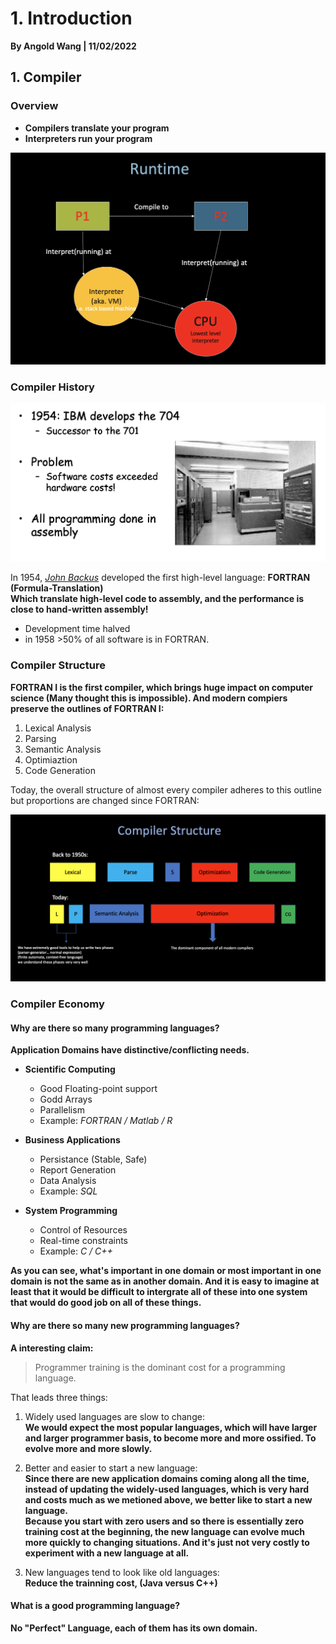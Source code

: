 # 1. Introduction

**By Angold Wang | 11/02/2022**

## 1. Compiler

### Overview

* **Compilers translate your program**
* **Interpreters run your program**

![runtime](Sources/runtime.png)


### Compiler History

![hist](Sources/hist.png)

In 1954, *[John Backus](https://en.wikipedia.org/wiki/John_Backus)* developed the first high-level language: **FORTRAN (Formula-Translation)**<br>
**Which translate high-level code to assembly, and the performance is close to hand-written assembly!**
* Development time halved
* in 1958 >50% of all software is in FORTRAN.


### Compiler Structure

**FORTRAN I is the first compiler, which brings huge impact on computer science (Many thought this is impossible). And modern compiers preserve the outlines of FORTRAN I:**<br>

1. Lexical Analysis
2. Parsing
3. Semantic Analysis
4. Optimiaztion
5. Code Generation

Today, the overall structure of almost every compiler adheres to this outline<br> but proportions are changed since FORTRAN:

![structure](Sources/structure.png)

### Compiler Economy

#### Why are there so many programming languages?
**Application Domains have distinctive/conflicting needs.**

* **Scientific Computing** 
    * Good Floating-point support
    * Godd Arrays
    * Parallelism
    * Example: *FORTRAN / Matlab / R*

* **Business Applications**
    * Persistance (Stable, Safe)
    * Report Generation
    * Data Analysis
    * Example: *SQL*

* **System Programming**
    * Control of Resources
    * Real-time constraints
    * Example: *C / C++*

**As you can see, what's important in one domain or most important in one domain is not the same as in another domain. And it is easy to imagine at least that it would be difficult to intergrate all of these into one system that would do good job on all of these things.**

#### Why are there so many new programming languages?

**A interesting claim:**
> Programmer training is the dominant cost for a programming language.

That leads three things: 
1. Widely used languages are slow to change:<br>
**We would expect the most popular languages, which will have larger and larger programmer basis, to become more and more ossified. To evolve more and more slowly.**

2. Better and easier to start a new language:<br>
**Since there are new application domains coming along all the time, instead of updating the widely-used languages, which is very hard and costs much as we metioned above, we better like to start a new language.<br>**
**Because you start with zero users and so there is essentially zero training cost at the beginning, the new language can evolve much more quickly to changing situations. And it's just not very costly to experiment with a new language at all.**

3. New languages tend to look like old languages:<br>
**Reduce the trainning cost, (Java versus C++)**


#### What is a good programming language?

**No "Perfect" Language, each of them has its own domain.**











